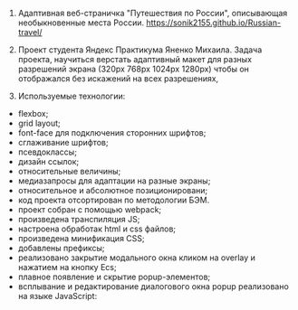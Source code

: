 1. Адаптивная веб-страничка "Путешествия по России", описывающая необыкновенные места России. https://sonik2155.github.io/Russian-travel/
2. Проект студента Яндекс Практикума Яненко Михаила. Задача проекта, научиться верстать адаптивный макет для разных разрешений экрана (320рх 768рх 1024рх 1280рх) чтобы он отображался без искажений на всех разрешениях,

3. Используемые технологии:

* flexbox;
* grid layout;
* font-face для подключения сторонних шрифтов;
* сглаживание шрифтов;
* псевдоклассы;
* дизайн ссылок;
* относительные величины;
* медиазапросы для адаптации на разные экраны;
* относительное и абсолютное позиционировани;
* код проекта отсортирован по методологии БЭМ.
* проект собран с помощью webpack;
* произведена транспиляция JS;
* настроена обработак html и css файлов;
* произведена минификация CSS;
* добавлены префиксы;
* реализовано закрытие модального окна кликом на overlay и нажатием на кнопку Ecs;
* плавное появление и скрытие popup-элементов;
* всплывание и редактирование диалогового окна popup реализовано на языке JavaScript:
